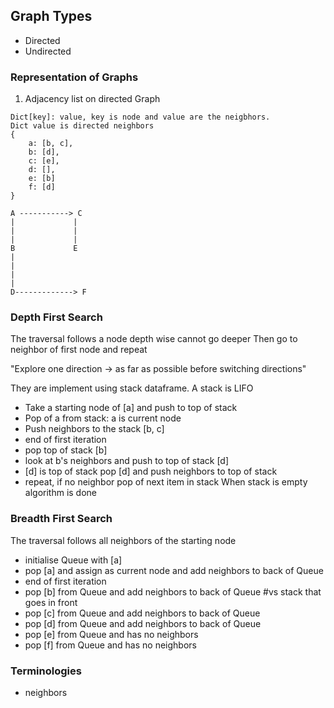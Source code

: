 ## Graph Types
- Directed
- Undirected


### Representation of Graphs
1. Adjacency list on directed Graph
```
Dict[key]: value, key is node and value are the neigbhors.
Dict value is directed neighbors
{
    a: [b, c],
    b: [d],
    c: [e],
    d: [],
    e: [b]
    f: [d]
}

A -----------> C
|             |
|             |
|             |
B             E
|
|
|
|
D-------------> F
```

### Depth First Search
The traversal follows a node depth wise cannot go deeper
Then go to neighbor of first node and repeat

"Explore one direction -> as far as possible before switching directions"

They are implement using stack dataframe. A stack is LIFO
- Take a starting node of [a] and push to top of stack
- Pop of a from stack: a is current node
- Push neighbors to the stack [b, c]
- end of first iteration
- pop top of stack [b]
- look at b's neighbors and push to top of stack [d]
- [d] is top of stack pop [d] and push neighbors to top of stack
- repeat, if no neighbor pop of next item in stack
When stack is empty algorithm is done


### Breadth First Search
The traversal follows all neighbors of the starting node
- initialise Queue with [a] 
- pop [a] and assign as current node and add neighbors to back of Queue
- end of first iteration
- pop [b] from Queue and add neighbors to back of Queue #vs stack that goes in front 
- pop [c] from Queue and add neighbors to back of Queue
- pop [d] from Queue and add neighbors to back of Queue
- pop [e] from Queue and has no neighbors 
- pop [f] from Queue and has no neighbors

### Terminologies
- neighbors
